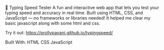 
🧠 Typing Speed Tester
A fun and interactive web app that lets you test your typing speed and accuracy in real time. Built using HTML, CSS, and JavaScript — no frameworks or libraries needed! It helped me clear my basic javascript along with some html and css.

Try it out: https://prollypavani.github.io/typingspeed/

Built With:
HTML
CSS
JavaScript
